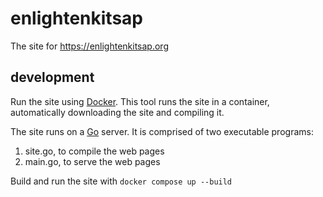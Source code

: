 # enlightenkitsap

The site for https://enlightenkitsap.org

## development

Run the site using [Docker](https://docs.docker.com/engine/install/).
This tool runs the site in a container, automatically downloading the site and compiling it.

The site runs on a [Go](https://go.dev/) server.
It is comprised of two executable programs:
1. site.go, to compile the web pages
1. main.go, to serve the web pages

Build and run the site with `docker compose up --build`
